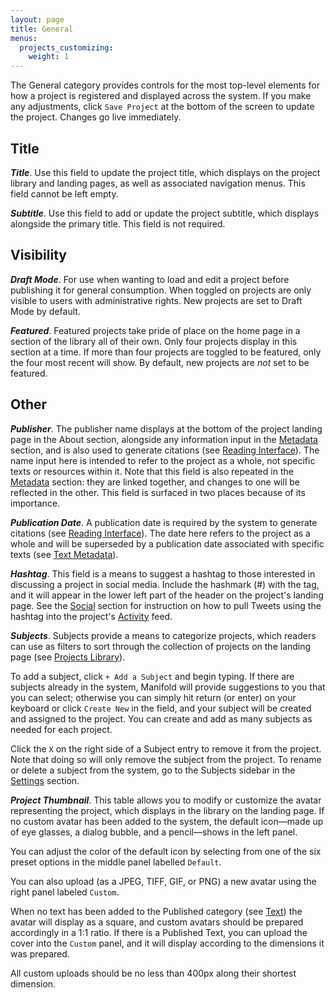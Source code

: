 ```yaml
---
layout: page
title: General
menus:
  projects_customizing:
    weight: 1
---
```

The General category provides controls for the most top-level elements for how a project is registered and displayed across the system. If you make any adjustments, click `Save Project` at the bottom of the screen to update the project. Changes go live immediately.

## Title

***Title***. Use this field to update the project title, which displays on the project library and landing pages, as well as associated navigation menus. This field cannot be left empty.

***Subtitle***. Use this field to add or update the project subtitle, which displays alongside the primary title. This field is not required.

## Visibility

***Draft Mode***. For use when wanting to load and edit a project before publishing it for general consumption. When toggled on projects are only visible to users with administrative rights. New projects are set to Draft Mode by default.

***Featured***. Featured projects take pride of place on the home page in a section of the library all of their own. Only four projects display in this section at a time. If more than four projects are toggled to be featured, only the four most recent will show. By default, new projects are *not* set to be featured.

## Other

***Publisher***. The publisher name displays at the bottom of the project landing page in the About section, alongside any information input in the [Metadata](metadata.html) section, and is also used to generate citations (see [Reading Interface](/readers/reading-interface.html#share)). The name input here is intended to refer to the project as a whole, not specific texts or resources within it. Note that this field is also repeated in the [Metadata](metadata.html) section: they are linked together, and changes to one will be reflected in the other. This field is surfaced in two places because of its importance.

***Publication Date***. A publication date is required by the system to generate citations (see [Reading Interface](/readers/reading-interface.html#share)). The date here refers to the project as a whole and will be superseded by a publication date associated with specific texts (see [Text Metadata](texts.html#metadata)).

***Hashtag***. This field is a means to suggest a hashtag to those interested in discussing a project in social media. Include the hashmark (#) with the tag, and it will appear in the lower left part of the header on the project's landing page. See the [Social](social.html) section for instruction on how to pull Tweets using the hashtag into the project's [Activity](activity.html) feed.

***Subjects***. Subjects provide a means to categorize projects, which readers can use as filters to sort through the collection of projects on the landing page (see [Projects Library](/readers/projects_library.html#ourprojects)).

To add a subject, click `+ Add a Subject` and begin typing. If there are subjects already in the system, Manifold will provide suggestions to you that you can select; otherwise you can simply hit return (or enter) on your keyboard or click `Create New` in the field, and your subject will be created and assigned to the project. You can create and add as many subjects as needed for each project.

Click the `X` on the right side of a Subject entry to remove it from the project. Note that doing so will only remove the subject from the project. To rename or delete a subject from the system, go to the Subjects sidebar in the [Settings](/settings/subjects.html) section.

***Project Thumbnail***. This table allows you to modify or customize the avatar representing the project, which displays in the library on the landing page. If no custom avatar has been added to the system, the default icon—made up of eye glasses, a dialog bubble, and a pencil—shows in the left panel.

You can adjust the color of the default icon by selecting from one of the six preset options in the middle panel labelled `Default`.

You can also upload (as a JPEG, TIFF, GIF, or PNG) a new avatar using the right panel labeled `Custom`.

When no text has been added to the Published category (see [Text](texts.html)) the avatar will display as a square, and custom avatars should be prepared accordingly in a 1:1 ratio. If there is a Published Text, you can upload the cover into the `Custom` panel, and it will display according to the dimensions it was prepared.

All custom uploads should be no less than 400px along their shortest dimension.
